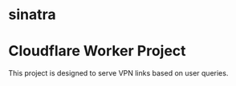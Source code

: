 # sinatra
# Cloudflare Worker Project

This project is designed to serve VPN links based on user queries.
